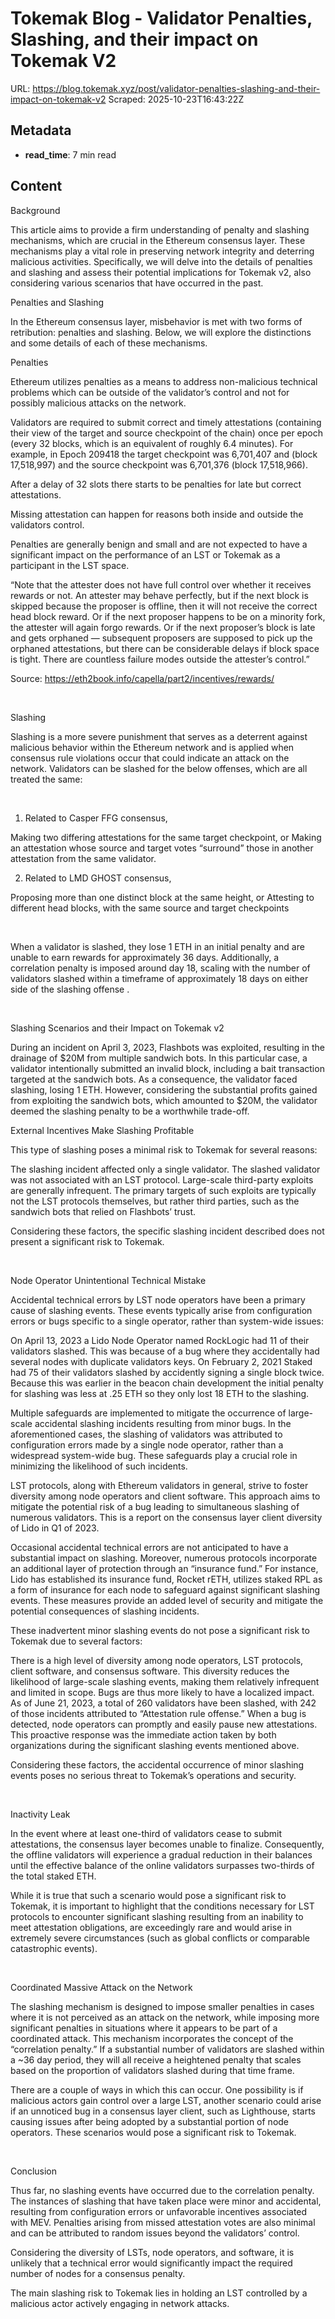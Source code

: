 # Tokemak Blog - Validator Penalties, Slashing, and their impact on Tokemak V2

URL: https://blog.tokemak.xyz/post/validator-penalties-slashing-and-their-impact-on-tokemak-v2
Scraped: 2025-10-23T16:43:22Z

## Metadata

- **read_time**: 7 min read

## Content

Background

This article aims to provide a firm understanding of penalty and slashing mechanisms, which are crucial in the Ethereum consensus layer. These mechanisms play a vital role in preserving network integrity and deterring malicious activities. Specifically, we will delve into the details of penalties and slashing and assess their potential implications for Tokemak v2, also considering various scenarios that have occurred in the past.

Penalties and Slashing

In the Ethereum consensus layer, misbehavior is met with two forms of retribution: penalties and slashing. Below, we will explore the distinctions and some details of each of these mechanisms.

Penalties

Ethereum utilizes penalties as a means to address non-malicious technical problems which can be outside of the validator’s control and not for possibly malicious attacks on the network.

Validators are required to submit correct and timely attestations (containing their view of the target and source checkpoint of the chain) once per epoch (every 32 blocks, which is an equivalent of roughly 6.4 minutes). For example, in Epoch 209418 the target checkpoint was 6,701,407 and (block 17,518,997) and the source checkpoint was 6,701,376 (block 17,518,966).

After a delay of 32 slots there starts to be penalties for late but correct attestations.

Missing attestation can happen for reasons both inside and outside the validators control.

Penalties are generally benign and small and are not expected to have a significant impact on the performance of an LST or Tokemak as a participant in the LST space.

“Note that the attester does not have full control over whether it receives rewards or not. An attester may behave perfectly, but if the next block is skipped because the proposer is offline, then it will not receive the correct head block reward. Or if the next proposer happens to be on a minority fork, the attester will again forgo rewards. Or if the next proposer’s block is late and gets orphaned — subsequent proposers are supposed to pick up the orphaned attestations, but there can be considerable delays if block space is tight. There are countless failure modes outside the attester’s control.”

Source: https://eth2book.info/capella/part2/incentives/rewards/

‍

Slashing

Slashing is a more severe punishment that serves as a deterrent against malicious behavior within the Ethereum network and is applied when consensus rule violations occur that could indicate an attack on the network. Validators can be slashed for the below offenses, which are all treated the same:

‍

1. Related to Casper FFG consensus,

Making two differing attestations for the same target checkpoint, or
Making an attestation whose source and target votes “surround” those in another attestation from the same validator.

2. Related to LMD GHOST consensus,

Proposing more than one distinct block at the same height, or
Attesting to different head blocks, with the same source and target checkpoints

‍

When a validator is slashed, they lose 1 ETH in an initial penalty and are unable to earn rewards for approximately 36 days. Additionally, a correlation penalty is imposed around day 18, scaling with the number of validators slashed within a timeframe of approximately 18 days on either side of the slashing offense .

‍

Slashing Scenarios and their Impact on Tokemak v2

During an incident on April 3, 2023, Flashbots was exploited, resulting in the drainage of $20M from multiple sandwich bots. In this particular case, a validator intentionally submitted an invalid block, including a bait transaction targeted at the sandwich bots. As a consequence, the validator faced slashing, losing 1 ETH. However, considering the substantial profits gained from exploiting the sandwich bots, which amounted to $20M, the validator deemed the slashing penalty to be a worthwhile trade-off.

External Incentives Make Slashing Profitable

This type of slashing poses a minimal risk to Tokemak for several reasons:

The slashing incident affected only a single validator.
The slashed validator was not associated with an LST protocol.
Large-scale third-party exploits are generally infrequent.
The primary targets of such exploits are typically not the LST protocols themselves, but rather third parties, such as the sandwich bots that relied on Flashbots’ trust.

Considering these factors, the specific slashing incident described does not present a significant risk to Tokemak.

‍

Node Operator Unintentional Technical Mistake

Accidental technical errors by LST node operators have been a primary cause of slashing events. These events typically arise from configuration errors or bugs specific to a single operator, rather than system-wide issues:

On April 13, 2023 a Lido Node Operator named RockLogic had 11 of their validators slashed. This was because of a bug where they accidentally had several nodes with duplicate validators keys.
On February 2, 2021 Staked had 75 of their validators slashed by accidently signing a single block twice. Because this was earlier in the beacon chain development the initial penalty for slashing was less at .25 ETH so they only lost 18 ETH to the slashing.

Multiple safeguards are implemented to mitigate the occurrence of large-scale accidental slashing incidents resulting from minor bugs. In the aforementioned cases, the slashing of validators was attributed to configuration errors made by a single node operator, rather than a widespread system-wide bug. These safeguards play a crucial role in minimizing the likelihood of such incidents.

LST protocols, along with Ethereum validators in general, strive to foster diversity among node operators and client software. This approach aims to mitigate the potential risk of a bug leading to simultaneous slashing of numerous validators. This is a report on the consensus layer client diversity of Lido in Q1 of 2023.

Occasional accidental technical errors are not anticipated to have a substantial impact on slashing. Moreover, numerous protocols incorporate an additional layer of protection through an “insurance fund.” For instance, Lido has established its insurance fund, Rocket rETH, utilizes staked RPL as a form of insurance for each node to safeguard against significant slashing events. These measures provide an added level of security and mitigate the potential consequences of slashing incidents.

These inadvertent minor slashing events do not pose a significant risk to Tokemak due to several factors:

There is a high level of diversity among node operators, LST protocols, client software, and consensus software. This diversity reduces the likelihood of large-scale slashing events, making them relatively infrequent and limited in scope. Bugs are thus more likely to have a localized impact.
As of June 21, 2023, a total of 260 validators have been slashed, with 242 of those incidents attributed to “Attestation rule offense.” When a bug is detected, node operators can promptly and easily pause new attestations. This proactive response was the immediate action taken by both organizations during the significant slashing events mentioned above.

Considering these factors, the accidental occurrence of minor slashing events poses no serious threat to Tokemak’s operations and security.

‍

Inactivity Leak

In the event where at least one-third of validators cease to submit attestations, the consensus layer becomes unable to finalize. Consequently, the offline validators will experience a gradual reduction in their balances until the effective balance of the online validators surpasses two-thirds of the total staked ETH.

While it is true that such a scenario would pose a significant risk to Tokemak, it is important to highlight that the conditions necessary for LST protocols to encounter significant slashing resulting from an inability to meet attestation obligations, are exceedingly rare and would arise in extremely severe circumstances (such as global conflicts or comparable catastrophic events).

‍

Coordinated Massive Attack on the Network

The slashing mechanism is designed to impose smaller penalties in cases where it is not perceived as an attack on the network, while imposing more significant penalties in situations where it appears to be part of a coordinated attack. This mechanism incorporates the concept of the “correlation penalty.” If a substantial number of validators are slashed within a ~36 day period, they will all receive a heightened penalty that scales based on the proportion of validators slashed during that time frame.

There are a couple of ways in which this can occur. One possibility is if malicious actors gain control over a large LST, another scenario could arise if an unnoticed bug in a consensus layer client, such as Lighthouse, starts causing issues after being adopted by a substantial portion of node operators. These scenarios would pose a significant risk to Tokemak.

‍

Conclusion

Thus far, no slashing events have occurred due to the correlation penalty. The instances of slashing that have taken place were minor and accidental, resulting from configuration errors or unfavorable incentives associated with MEV. Penalties arising from missed attestation votes are also minimal and can be attributed to random issues beyond the validators’ control.

Considering the diversity of LSTs, node operators, and software, it is unlikely that a technical error would significantly impact the required number of nodes for a consensus penalty.

The main slashing risk to Tokemak lies in holding an LST controlled by a malicious actor actively engaging in network attacks.